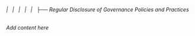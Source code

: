 ###### |   |   |   |   |   ├── Regular Disclosure of Governance Policies and Practices

*Add content here*